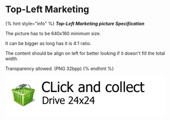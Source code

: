 # Top-Left Marketing

{% hint style="info" %}
_**Top-Left Marketing picture Specification**_

The  picture  has to be 640x160 minimum size. 

It can be bigger as long has it is 4:1 ratio.

The content should be align on left for better looking if it doesn't fill the total width.

Transparency allowed. \(PNG 32bpp\)
{% endhint %}

![Top-Left Marketing picture example.](../.gitbook/assets/logo-top-left-itm.png)

